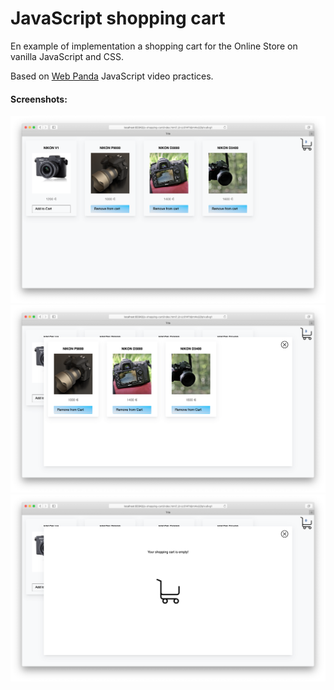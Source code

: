 # JavaScript shopping cart

En example of implementation a shopping cart for the Online Store on vanilla JavaScript and CSS.

Based on [Web Panda](https://www.youtube.com/watch?v=wsJbCvHkaKU) JavaScript video practices.
 
#### Screenshots:

![](img-screenshots/Captura1.png)
![](img-screenshots/Captura2.png)
![](img-screenshots/Captura3.png)
